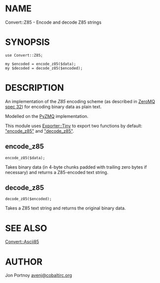 # NAME

Convert::Z85 - Encode and decode Z85 strings

# SYNOPSIS

    use Convert::Z85;

    my $encoded = encode_z85($data);
    my $decoded = decode_z85($encoded);

# DESCRIPTION

An implementation of the _Z85_ encoding scheme (as described in
[ZeroMQ spec 32](http://rfc.zeromq.org/spec:32)) for encoding binary data as
plain text.

Modelled on the [PyZMQ](http://zeromq.github.io/pyzmq/) implementation.

This module uses [Exporter::Tiny](https://metacpan.org/pod/Exporter::Tiny) to export two functions by default:
["encode\_z85"](#encode_z85) and ["decode\_z85"](#decode_z85).

## encode\_z85

    encode_z85($data);

Takes binary data (in 4-byte chunks padded with trailing zero bytes if
necessary) and returns a Z85-encoded text string.

## decode\_z85

    decode_z85($encoded);

Takes a Z85 text string and returns the original binary data.

# SEE ALSO

[Convert::Ascii85](https://metacpan.org/pod/Convert::Ascii85)

# AUTHOR

Jon Portnoy <avenj@cobaltirc.org>
